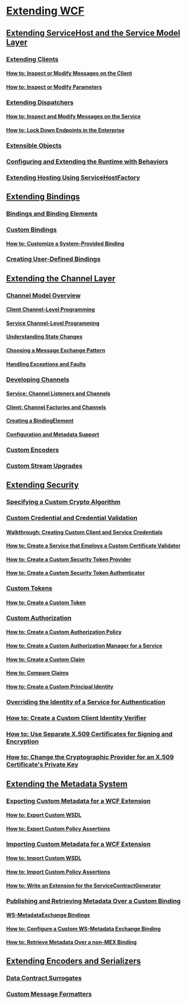# [Extending WCF](index.md)
## [Extending ServiceHost and the Service Model Layer](extending-servicehost-and-the-service-model-layer.md)
### [Extending Clients](extending-clients.md)
#### [How to: Inspect or Modify Messages on the Client](how-to-inspect-or-modify-messages-on-the-client.md)
#### [How to: Inspect or Modify Parameters](how-to-inspect-or-modify-parameters.md)
### [Extending Dispatchers](extending-dispatchers.md)
#### [How to: Inspect and Modify Messages on the Service](how-to-inspect-and-modify-messages-on-the-service.md)
#### [How to: Lock Down Endpoints in the Enterprise](how-to-lock-down-endpoints-in-the-enterprise.md)
### [Extensible Objects](extensible-objects.md)
### [Configuring and Extending the Runtime with Behaviors](configuring-and-extending-the-runtime-with-behaviors.md)
### [Extending Hosting Using ServiceHostFactory](extending-hosting-using-servicehostfactory.md)
## [Extending Bindings](extending-bindings.md)
### [Bindings and Binding Elements](bindings-and-binding-elements.md)
### [Custom Bindings](custom-bindings.md)
#### [How to: Customize a System-Provided Binding](how-to-customize-a-system-provided-binding.md)
### [Creating User-Defined Bindings](creating-user-defined-bindings.md)
## [Extending the Channel Layer](extending-the-channel-layer.md)
### [Channel Model Overview](channel-model-overview.md)
#### [Client Channel-Level Programming](client-channel-level-programming.md)
#### [Service Channel-Level Programming](service-channel-level-programming.md)
#### [Understanding State Changes](understanding-state-changes.md)
#### [Choosing a Message Exchange Pattern](choosing-a-message-exchange-pattern.md)
#### [Handling Exceptions and Faults](handling-exceptions-and-faults.md)
### [Developing Channels](developing-channels.md)
#### [Service: Channel Listeners and Channels](service-channel-listeners-and-channels.md)
#### [Client: Channel Factories and Channels](client-channel-factories-and-channels.md)
#### [Creating a BindingElement](creating-a-bindingelement.md)
#### [Configuration and Metadata Support](configuration-and-metadata-support.md)
### [Custom Encoders](custom-encoders.md)
### [Custom Stream Upgrades](custom-stream-upgrades.md)
## [Extending Security](extending-security.md)
### [Specifying a Custom Crypto Algorithm](specifying-a-custom-crypto-algorithm.md)
### [Custom Credential and Credential Validation](custom-credential-and-credential-validation.md)
#### [Walkthrough: Creating Custom Client and Service Credentials](walkthrough-creating-custom-client-and-service-credentials.md)
#### [How to: Create a Service that Employs a Custom Certificate Validator](how-to-create-a-service-that-employs-a-custom-certificate-validator.md)
#### [How to: Create a Custom Security Token Provider](how-to-create-a-custom-security-token-provider.md)
#### [How to: Create a Custom Security Token Authenticator](how-to-create-a-custom-security-token-authenticator.md)
### [Custom Tokens](custom-tokens.md)
#### [How to: Create a Custom Token](how-to-create-a-custom-token.md)
### [Custom Authorization](custom-authorization.md)
#### [How to: Create a Custom Authorization Policy](how-to-create-a-custom-authorization-policy.md)
#### [How to: Create a Custom Authorization Manager for a Service](how-to-create-a-custom-authorization-manager-for-a-service.md)
#### [How to: Create a Custom Claim](how-to-create-a-custom-claim.md)
#### [How to: Compare Claims](how-to-compare-claims.md)
#### [How to: Create a Custom Principal Identity](how-to-create-a-custom-principal-identity.md)
### [Overriding the Identity of a Service for Authentication](overriding-the-identity-of-a-service-for-authentication.md)
### [How to: Create a Custom Client Identity Verifier](how-to-create-a-custom-client-identity-verifier.md)
### [How to: Use Separate X.509 Certificates for Signing and Encryption](how-to-use-separate-x-509-certificates-for-signing-and-encryption.md)
### [How to: Change the Cryptographic Provider for an X.509 Certificate's Private Key](change-cryptographic-provider-x509-certificate-private-key.md)
## [Extending the Metadata System](extending-the-metadata-system.md)
### [Exporting Custom Metadata for a WCF Extension](exporting-custom-metadata-for-a-wcf-extension.md)
#### [How to: Export Custom WSDL](how-to-export-custom-wsdl.md)
#### [How to: Export Custom Policy Assertions](how-to-export-custom-policy-assertions.md)
### [Importing Custom Metadata for a WCF Extension](importing-custom-metadata-for-a-wcf-extension.md)
#### [How to: Import Custom WSDL](how-to-import-custom-wsdl.md)
#### [How to: Import Custom Policy Assertions](how-to-import-custom-policy-assertions.md)
#### [How to: Write an Extension for the ServiceContractGenerator](how-to-write-an-extension-for-the-servicecontractgenerator.md)
### [Publishing and Retrieving Metadata Over a Custom Binding](publishing-and-retrieving-metadata-over-a-custom-binding.md)
#### [WS-MetadataExchange Bindings](ws-metadataexchange-bindings.md)
#### [How to: Configure a Custom WS-Metadata Exchange Binding](how-to-configure-a-custom-ws-metadata-exchange-binding.md)
#### [How to: Retrieve Metadata Over a non-MEX Binding](how-to-retrieve-metadata-over-a-non-mex-binding.md)
## [Extending Encoders and Serializers](extending-encoders-and-serializers.md)
### [Data Contract Surrogates](data-contract-surrogates.md)
### [Custom Message Formatters](custom-message-formatters.md)
